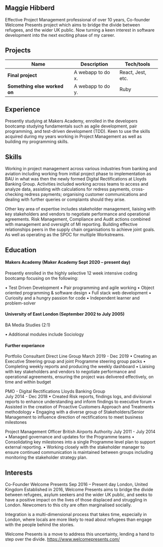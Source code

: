 ## Maggie Hibberd

Effective Project Management professional of over 10 years, Co-founder Welcome Presents project which aims to bridge the divide between refugees, and the wider UK public. Now turning a keen interest in software development into the next exciting phase of my career.

## Projects

| Name                         | Description       | Tech/tools        |
| ---------------------------- | ----------------- | ----------------- |
| **Final project**            | A webapp to do x. | React, Jest, etc. |
| **Something else worked on** | A webapp to do y. | Ruby              |

## Experience

Presently studying at Makers Academy, enrolled in the developers bootcamp studying fundamentals such as agile development, pair programming, and test-driven development (TDD). Keen to use the skills acquired   during my years working in Project Management as well as building my programming skills.

## Skills

Working in project management across various industries from banking and aviation including working from initial project phase to implementation as BAU in what was then the newly formed Digital Rectifications at Lloyds Banking Group. Activities included working across teams to access and analyze data, assisting with calculations for redress payments, cross-checking redress payments; organising customer communications and dealing with further queries or complaints should they arise.

Other key area of expertise includes stakeholder management, liaising with key stakeholders and vendors to negotiate performance and operational agreements. Risk Management, Compliance and Audit actions combined with management and oversight of MI reporting. Building effective relationships peers in the supply chain organisations to achieve joint goals. As well as operating as the SPOC for multiple Workstreams.

## Education

#### Makers Academy (Maker Academy Sept 2020 – present day)

Presently enrolled in the highly selective 12 week intensive coding bootcamp focusing on the following:

•	Test Driven Development
•	Pair programming and agile working
•	Object oriented programming & software design
•	Full stack web development
•	Curiosity and a hungry passion for code
•	Independent learner and problem-solver


#### University of East London (September 2002 to July 2005)

BA Media Studies (2:1)

•	Additional modules include Sociology


#### Further experiance
Portfolio Consultant
Direct Line Group
March 2019 - Dec 2019
•	Creating an Executive Steering group and joint Programme steering group packs  •	Completing weekly reports and producing the weekly dashboard •	Liaising with key stakeholders and vendors to negotiate performance and operational agreements, ensuring the project was delivered effectively, on time and within budget

PMO - Digital Rectifications
Lloyds Banking Group  
July 2014 - Dec 2018
•	Created Risk reports, findings logs, and divisional reports to enhance understanding and inform findings to executive forum • Assisted in the creation of Proactive Customers Approach and Treatments methodology •	Engaging with a diverse group of Stakeholders/Senior Management to influence direction of rectifications to meet business milestones

Project Management Officer
British Airports Authority
July 2011 - July 2014
•	Managed governance and updates for the Programme teams  •	Consolidating key milestones into a single Programme level plan to support external reporting.
•	Working closely with the stakeholder manager to ensure continued communication is maintained between groups including monitoring the stakeholder strategy plan.

##  Interests
Co-Founder Welcome Presents
Sep 2016 – Present day
London, United Kingdom
Established in 2016, Welcome Presents aims to bridge the divide between refugees, asylum seekers and the wider UK public, and seeks to have a positive impact on the lives of those displaced and struggling in London. Newcomers to this city are often marginalised socially.

Integration is a multi-dimensional process that takes time, especially in London, where locals are more likely to read about refugees than engage with the people behind the stories.

Welcome Presents is a move to address this uncertainty, lending a hand to step over the divide. https://www.welcomepresents.com/
